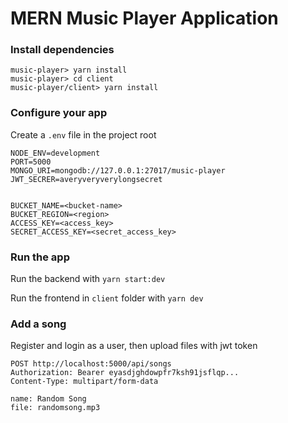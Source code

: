 # MERN Music Player Application

### Install dependencies

```
music-player> yarn install
music-player> cd client
music-player/client> yarn install
```

### Configure your app

Create a `.env` file in the project root

```env
NODE_ENV=development
PORT=5000
MONGO_URI=mongodb://127.0.0.1:27017/music-player
JWT_SECRER=averyveryverylongsecret


BUCKET_NAME=<bucket-name>
BUCKET_REGION=<region>
ACCESS_KEY=<access_key>
SECRET_ACCESS_KEY=<secret_access_key>
```

### Run the app

Run the backend with `yarn start:dev`

Run the frontend in `client` folder with `yarn dev`

### Add a song

Register and login as a user, then upload files with jwt token

```
POST http://localhost:5000/api/songs
Authorization: Bearer eyasdjghdowpfr7ksh91jsflqp...
Content-Type: multipart/form-data

name: Random Song
file: randomsong.mp3
```
